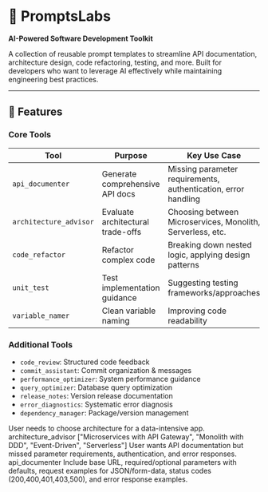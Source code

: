 # 🧠 PromptsLabs  
**AI-Powered Software Development Toolkit**  

A collection of reusable prompt templates to streamline API documentation, architecture design, code refactoring, testing, and more. Built for developers who want to leverage AI effectively while maintaining engineering best practices.

---

## 🚀 Features  
### Core Tools  
| Tool              | Purpose                          | Key Use Case                          |
|-------------------|----------------------------------|---------------------------------------|
| `api_documenter`  | Generate comprehensive API docs  | Missing parameter requirements, authentication, error handling |
| `architecture_advisor` | Evaluate architectural trade-offs | Choosing between Microservices, Monolith, Serverless, etc. |
| `code_refactor`   | Refactor complex code            | Breaking down nested logic, applying design patterns |
| `unit_test`       | Test implementation guidance     | Suggesting testing frameworks/approaches |
| `variable_namer`  | Clean variable naming            | Improving code readability |

### Additional Tools  
- `code_review`: Structured code feedback  
- `commit_assistant`: Commit organization & messages  
- `performance_optimizer`: System performance guidance  
- `query_optimizer`: Database query optimization  
- `release_notes`: Version release documentation  
- `error_diagnostics`: Systematic error diagnosis  
- `dependency_manager`: Package/version management  

<thinking>  
User needs to choose architecture for a data-intensive app.  
</thinking>  
<prompt_tool>  
<tool_name>architecture_advisor</tool_name>  
<options>["Microservices with API Gateway", "Monolith with DDD", "Event-Driven", "Serverless"]</options>  
</prompt_tool>  
<thinking>  
User wants API documentation but missed parameter requirements, authentication, and error responses.  
</thinking>  
<prompt_tool>  
<tool_name>api_documenter</tool_name>  
<auto_followup>  
Include base URL, required/optional parameters with defaults, request examples for JSON/form-data, status codes (200,400,401,403,500), and error response examples.  
</auto_followup>  
</prompt_tool>  
